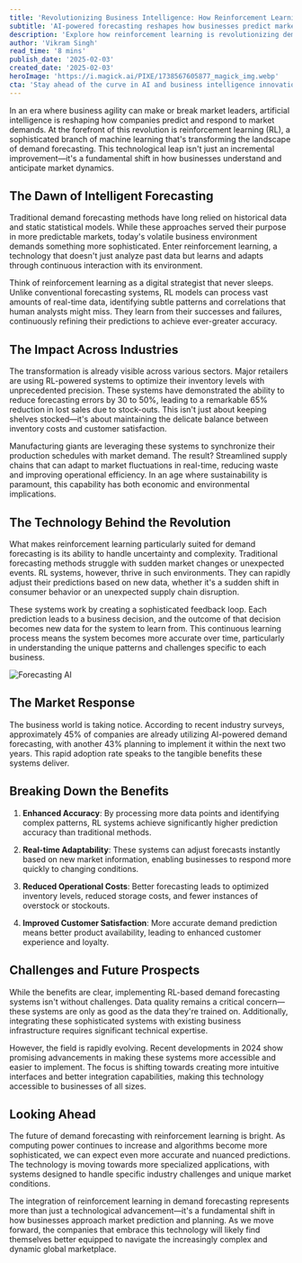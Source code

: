```yaml
---
title: 'Revolutionizing Business Intelligence: How Reinforcement Learning is Transforming Demand Forecasting'
subtitle: 'AI-powered forecasting reshapes how businesses predict market demands'
description: 'Explore how reinforcement learning is revolutionizing demand forecasting, enabling businesses to achieve up to 50% reduction in forecasting errors and 65% fewer lost sales. Learn about the technology\'s impact across industries and its role in shaping the future of business intelligence.'
author: 'Vikram Singh'
read_time: '8 mins'
publish_date: '2025-02-03'
created_date: '2025-02-03'
heroImage: 'https://i.magick.ai/PIXE/1738567605877_magick_img.webp'
cta: 'Stay ahead of the curve in AI and business intelligence innovations. Follow us on LinkedIn for the latest insights on how technologies like reinforcement learning are reshaping the business landscape.'
---
```


In an era where business agility can make or break market leaders, artificial intelligence is reshaping how companies predict and respond to market demands. At the forefront of this revolution is reinforcement learning (RL), a sophisticated branch of machine learning that's transforming the landscape of demand forecasting. This technological leap isn't just an incremental improvement—it's a fundamental shift in how businesses understand and anticipate market dynamics.

## The Dawn of Intelligent Forecasting

Traditional demand forecasting methods have long relied on historical data and static statistical models. While these approaches served their purpose in more predictable markets, today's volatile business environment demands something more sophisticated. Enter reinforcement learning, a technology that doesn't just analyze past data but learns and adapts through continuous interaction with its environment.

Think of reinforcement learning as a digital strategist that never sleeps. Unlike conventional forecasting systems, RL models can process vast amounts of real-time data, identifying subtle patterns and correlations that human analysts might miss. They learn from their successes and failures, continuously refining their predictions to achieve ever-greater accuracy.

## The Impact Across Industries

The transformation is already visible across various sectors. Major retailers are using RL-powered systems to optimize their inventory levels with unprecedented precision. These systems have demonstrated the ability to reduce forecasting errors by 30 to 50%, leading to a remarkable 65% reduction in lost sales due to stock-outs. This isn't just about keeping shelves stocked—it's about maintaining the delicate balance between inventory costs and customer satisfaction.

Manufacturing giants are leveraging these systems to synchronize their production schedules with market demand. The result? Streamlined supply chains that can adapt to market fluctuations in real-time, reducing waste and improving operational efficiency. In an age where sustainability is paramount, this capability has both economic and environmental implications.

## The Technology Behind the Revolution

What makes reinforcement learning particularly suited for demand forecasting is its ability to handle uncertainty and complexity. Traditional forecasting methods struggle with sudden market changes or unexpected events. RL systems, however, thrive in such environments. They can rapidly adjust their predictions based on new data, whether it's a sudden shift in consumer behavior or an unexpected supply chain disruption.

These systems work by creating a sophisticated feedback loop. Each prediction leads to a business decision, and the outcome of that decision becomes new data for the system to learn from. This continuous learning process means the system becomes more accurate over time, particularly in understanding the unique patterns and challenges specific to each business.

![Forecasting AI](https://i.magick.ai/PIXE/1738567605877_magick_img.webp)

## The Market Response

The business world is taking notice. According to recent industry surveys, approximately 45% of companies are already utilizing AI-powered demand forecasting, with another 43% planning to implement it within the next two years. This rapid adoption rate speaks to the tangible benefits these systems deliver.

## Breaking Down the Benefits

1. **Enhanced Accuracy**: By processing more data points and identifying complex patterns, RL systems achieve significantly higher prediction accuracy than traditional methods.

2. **Real-time Adaptability**: These systems can adjust forecasts instantly based on new market information, enabling businesses to respond more quickly to changing conditions.

3. **Reduced Operational Costs**: Better forecasting leads to optimized inventory levels, reduced storage costs, and fewer instances of overstock or stockouts.

4. **Improved Customer Satisfaction**: More accurate demand prediction means better product availability, leading to enhanced customer experience and loyalty.

## Challenges and Future Prospects

While the benefits are clear, implementing RL-based demand forecasting systems isn't without challenges. Data quality remains a critical concern—these systems are only as good as the data they're trained on. Additionally, integrating these sophisticated systems with existing business infrastructure requires significant technical expertise.

However, the field is rapidly evolving. Recent developments in 2024 show promising advancements in making these systems more accessible and easier to implement. The focus is shifting towards creating more intuitive interfaces and better integration capabilities, making this technology accessible to businesses of all sizes.

## Looking Ahead

The future of demand forecasting with reinforcement learning is bright. As computing power continues to increase and algorithms become more sophisticated, we can expect even more accurate and nuanced predictions. The technology is moving towards more specialized applications, with systems designed to handle specific industry challenges and unique market conditions.

The integration of reinforcement learning in demand forecasting represents more than just a technological advancement—it's a fundamental shift in how businesses approach market prediction and planning. As we move forward, the companies that embrace this technology will likely find themselves better equipped to navigate the increasingly complex and dynamic global marketplace.